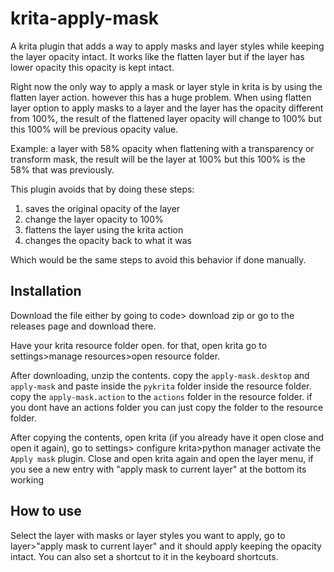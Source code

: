 # krita-apply-mask
A krita plugin that adds a way to apply masks and layer styles while keeping the layer opacity intact.
It works like the flatten layer but if the layer has lower opacity this opacity is kept intact. 

Right now the only way to apply a mask or layer style in krita is by using the flatten layer action. however this has a huge problem. When using flatten layer option to apply masks to a layer and the layer has the opacity different from 100%, the result of the flattened layer opacity will change to 100% but this 100% will be previous opacity value.

Example: a layer with 58% opacity when flattening with a transparency or transform mask, the result will be the layer at 100% but this 100% is the 58% that was previously.

This plugin avoids that by doing these steps:
1. saves the original opacity of the layer
2. change the layer opacity to 100%
3. flattens the layer using the krita action
4. changes the opacity back to what it was

Which would be the same steps to avoid this behavior if done manually.

## Installation

Download the file either by going to code> download zip or go to the releases page and download there.

Have your krita resource folder open. for that, open krita go to settings>manage resources>open resource folder. 

After downloading, unzip the contents. copy the `apply-mask.desktop` and `apply-mask` and paste inside the `pykrita` folder inside the resource folder.
copy the `apply-mask.action` to the `actions` folder in the resource folder. if you dont have an actions folder you can just copy the folder to the resource folder.

After copying the contents, open krita (if you already have it open close and open it again), go to settings> configure krita>python manager activate the `Apply mask` plugin.
Close and open krita again and open the layer menu, if you see a new entry with "apply mask to current layer" at the bottom its working

## How to use

Select the layer with masks or layer styles you want to apply, go to layer>"apply mask to current layer" and it should apply keeping the opacity intact.
You can also set a shortcut to it in the keyboard shortcuts.
